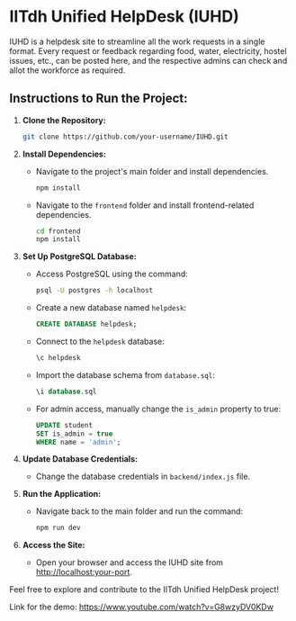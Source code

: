 
# IITdh Unified HelpDesk (IUHD)

IUHD is a helpdesk site to streamline all the work requests in a single format. Every request or feedback regarding food, water, electricity, hostel issues, etc., can be posted here, and the respective admins can check and allot the workforce as required.

## Instructions to Run the Project:

1. **Clone the Repository:**
   ```bash
   git clone https://github.com/your-username/IUHD.git
   ```

2. **Install Dependencies:**
   - Navigate to the project's main folder and install dependencies.
     ```bash
     npm install
     ```
   - Navigate to the `frontend` folder and install frontend-related dependencies.
     ```bash
     cd frontend
     npm install
     ```

3. **Set Up PostgreSQL Database:**
   - Access PostgreSQL using the command:
     ```bash
     psql -U postgres -h localhost
     ```
   - Create a new database named `helpdesk`:
     ```sql
     CREATE DATABASE helpdesk;
     ```
   - Connect to the `helpdesk` database:
     ```sql
     \c helpdesk
     ```
   - Import the database schema from `database.sql`:
     ```sql
     \i database.sql
     ```
   - For admin access, manually change the `is_admin` property to true:
     ```sql
     UPDATE student
     SET is_admin = true
     WHERE name = 'admin';
     ```

4. **Update Database Credentials:**
   - Change the database credentials in `backend/index.js` file.

5. **Run the Application:**
   - Navigate back to the main folder and run the command:
     ```bash
     npm run dev
     ```

6. **Access the Site:**
   - Open your browser and access the IUHD site from [http://localhost:your-port](http://localhost:your-port).

Feel free to explore and contribute to the IITdh Unified HelpDesk project!

Link for the demo: https://www.youtube.com/watch?v=G8wzyDV0KDw


